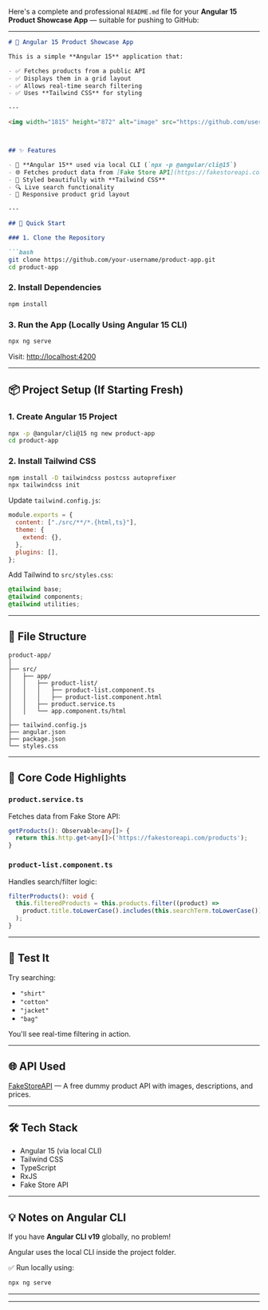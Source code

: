 Here's a complete and professional `README.md` file for your **Angular 15 Product Showcase App** — suitable for pushing to GitHub:

---

````markdown
# 🛒 Angular 15 Product Showcase App

This is a simple **Angular 15** application that:

- ✅ Fetches products from a public API
- ✅ Displays them in a grid layout
- ✅ Allows real-time search filtering
- ✅ Uses **Tailwind CSS** for styling

---

<img width="1815" height="872" alt="image" src="https://github.com/user-attachments/assets/0de40465-a535-49f6-883b-dd0b88aa0b56" />



## ✨ Features

- 🧩 **Angular 15** used via local CLI (`npx -p @angular/cli@15`)
- 🌐 Fetches product data from [Fake Store API](https://fakestoreapi.com/)
- 🎨 Styled beautifully with **Tailwind CSS**
- 🔍 Live search functionality
- 🧱 Responsive product grid layout

---

## 🚀 Quick Start

### 1. Clone the Repository

```bash
git clone https://github.com/your-username/product-app.git
cd product-app
````

### 2. Install Dependencies

```bash
npm install
```

### 3. Run the App (Locally Using Angular 15 CLI)

```bash
npx ng serve
```

Visit: [http://localhost:4200](http://localhost:4200)

---

## 📦 Project Setup (If Starting Fresh)

### 1. Create Angular 15 Project

```bash
npx -p @angular/cli@15 ng new product-app
cd product-app
```

### 2. Install Tailwind CSS

```bash
npm install -D tailwindcss postcss autoprefixer
npx tailwindcss init
```

Update `tailwind.config.js`:

```js
module.exports = {
  content: ["./src/**/*.{html,ts}"],
  theme: {
    extend: {},
  },
  plugins: [],
};
```

Add Tailwind to `src/styles.css`:

```css
@tailwind base;
@tailwind components;
@tailwind utilities;
```

---

## 📁 File Structure

```
product-app/
│
├── src/
│   ├── app/
│   │   ├── product-list/
│   │   │   ├── product-list.component.ts
│   │   │   ├── product-list.component.html
│   │   ├── product.service.ts
│   │   └── app.component.ts/html
│
├── tailwind.config.js
├── angular.json
├── package.json
└── styles.css
```

---

## 🔧 Core Code Highlights

### `product.service.ts`

Fetches data from Fake Store API:

```ts
getProducts(): Observable<any[]> {
  return this.http.get<any[]>('https://fakestoreapi.com/products');
}
```

### `product-list.component.ts`

Handles search/filter logic:

```ts
filterProducts(): void {
  this.filteredProducts = this.products.filter((product) =>
    product.title.toLowerCase().includes(this.searchTerm.toLowerCase())
  );
}
```

---

## 🧪 Test It

Try searching:

* `"shirt"`
* `"cotton"`
* `"jacket"`
* `"bag"`

You'll see real-time filtering in action.

---

## 🌐 API Used

[FakeStoreAPI](https://fakestoreapi.com/) — A free dummy product API with images, descriptions, and prices.

---

## 🛠 Tech Stack

* Angular 15 (via local CLI)
* Tailwind CSS
* TypeScript
* RxJS
* Fake Store API

---

## 💡 Notes on Angular CLI

If you have **Angular CLI v19** globally, no problem!

Angular uses the local CLI inside the project folder.

✅ Run locally using:

```bash
npx ng serve
```

---

---


